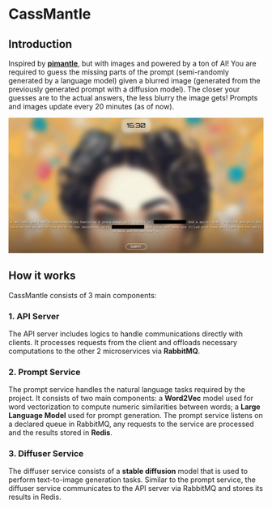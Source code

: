 # CassMantle

## Introduction

Inspired by **[pimantle](https://semantle.pimanrul.es/)**, but with images and powered by a ton of AI! You are required to guess the missing parts of the prompt (semi-randomly generated by a language model) given a blurred image (generated from the previously generated prompt with a diffusion model). The closer your guesses are to the actual answers, the less blurry the image gets! Prompts and images update every 20 minutes (as of now).

![Screenshot Taken From Testing](media/demo_1.png)

## How it works

CassMantle consists of 3 main components:

### 1. API Server

The API server includes logics to handle communications directly with clients. It processes requests from the client and offloads necessary computations to the other 2 microservices via **RabbitMQ**.

### 2. Prompt Service

The prompt service handles the natural language tasks required by the project. It consists of two main components: a **Word2Vec** model used for word vectorization to compute numeric similarities between words; a **Large Language Model** used for prompt generation. The prompt service listens on a declared queue in RabbitMQ, any requests to the service are processed and the results stored in **Redis**.

### 3. Diffuser Service

The diffuser service consists of a **stable diffusion** model that is used to perform text-to-image generation tasks. Similar to the prompt service, the diffuser service communicates to the API server via RabbitMQ and stores its results in Redis.